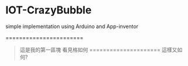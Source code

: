 # IOT-CrazyBubble
simple implementation using Arduino and App-inventor

=======================
> 這是我的第一區塊
> 看見格如何
=====================
> 這樣又如何?
